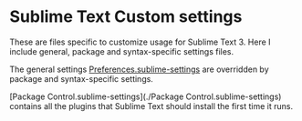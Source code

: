 # Sublime Text Custom settings

These are files specific to customize usage for Sublime Text 3. Here I include
general, package and syntax-specific settings files.

The general settings [Preferences.sublime-settings](./Preferences.sublime-settings)
are overridden by package and syntax-specific settings.

[Package Control.sublime-settings](./Package Control.sublime-settings)
contains all the plugins that Sublime Text should install the first time it runs.
